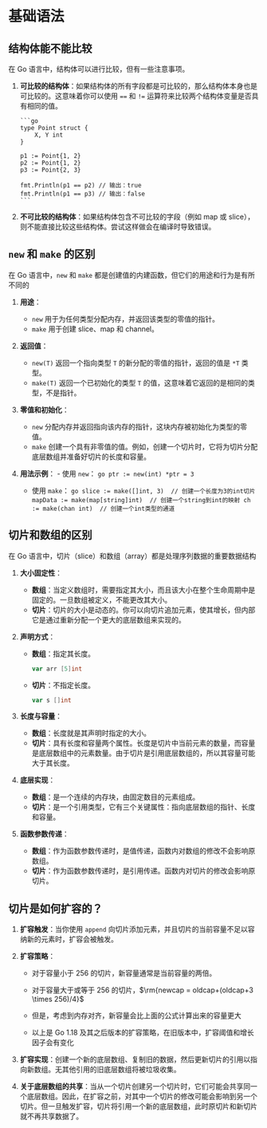 # 基础语法
## 结构体能不能比较
在 Go 语言中，结构体可以进行比较，但有一些注意事项。


1. **可比较的结构体**：如果结构体的所有字段都是可比较的，那么结构体本身也是可比较的。这意味着你可以使用 `==` 和 `!=` 运算符来比较两个结构体变量是否具有相同的值。

       ```go
       type Point struct {
           X, Y int
       }
    
       p1 := Point{1, 2}
       p2 := Point{1, 2}
       p3 := Point{2, 3}
    
       fmt.Println(p1 == p2) // 输出：true
       fmt.Println(p1 == p3) // 输出：false
       ```

2. **不可比较的结构体**：如果结构体包含不可比较的字段（例如 map 或 slice），则不能直接比较这些结构体。尝试这样做会在编译时导致错误。

## `new` 和 `make` 的区别
在 Go 语言中，`new` 和 `make` 都是创建值的内建函数，但它们的用途和行为是有所不同的

1. **用途**：
     - `new` 用于为任何类型分配内存，并返回该类型的零值的指针。
     - `make` 用于创建 slice、map 和 channel。

2. **返回值**：
     - `new(T)` 返回一个指向类型 `T` 的新分配的零值的指针，返回的值是 `*T` 类型。
     - `make(T)` 返回一个已初始化的类型 `T` 的值，这意味着它返回的是相同的类型，不是指针。

3. **零值和初始化**：
     - `new` 分配内存并返回指向该内存的指针，这块内存被初始化为类型的零值。
     - `make` 创建一个具有非零值的值。例如，创建一个切片时，它将为切片分配底层数组并准备好切片的长度和容量。

4. **用法示例**：
       - 使用 `new`：
         ```go
         ptr := new(int)
         *ptr = 3
         ```
      - 使用 `make`：
       ```go
       slice := make([]int, 3)  // 创建一个长度为3的int切片
       mapData := make(map[string]int)  // 创建一个string到int的映射
       ch := make(chan int)  // 创建一个int类型的通道
       ```

## 切片和数组的区别
在 Go 语言中，切片（slice）和数组（array）都是处理序列数据的重要数据结构

1. **大小固定性**：
    - **数组**：当定义数组时，需要指定其大小，而且该大小在整个生命周期中是固定的。一旦数组被定义，不能更改其大小。
    - **切片**：切片的大小是动态的。你可以向切片追加元素，使其增长，但内部它是通过重新分配一个更大的底层数组来实现的。

2. **声明方式**：
    - **数组**：指定其长度。
      ```go
      var arr [5]int
      ```
    - **切片**：不指定长度。
      ```go
      var s []int
      ```

3. **长度与容量**：
    - **数组**：长度就是其声明时指定的大小。
    - **切片**：具有长度和容量两个属性。长度是切片中当前元素的数量，而容量是底层数组中的元素数量。由于切片是引用底层数组的，所以其容量可能大于其长度。

4. **底层实现**：
    - **数组**：是一个连续的内存块，由固定数目的元素组成。
    - **切片**：是一个引用类型，它有三个关键属性：指向底层数组的指针、长度和容量。

5. **函数参数传递**：
    - **数组**：作为函数参数传递时，是值传递，函数内对数组的修改不会影响原数组。
    - **切片**：作为函数参数传递时，是引用传递。函数内对切片的修改会影响原切片。

## 切片是如何扩容的？
1. **扩容触发**：当你使用 `append` 向切片添加元素，并且切片的当前容量不足以容纳新的元素时，扩容会被触发。

2. **扩容策略**：

      - 对于容量小于 256 的切片，新容量通常是当前容量的两倍。
   
      - 对于容量大于或等于 256 的切片，$\rm{newcap = oldcap+(oldcap+3 \times 256)/4}$

      - 但是，考虑到内存对齐，新容量会比上面的公式计算出来的容量更大

      - 以上是 Go 1.18 及其之后版本的扩容策略，在旧版本中，扩容阈值和增长因子会有变化

3. **扩容实现**：创建一个新的底层数组、复制旧的数据，然后更新切片的引用以指向新数组。无其他引用的旧底层数组将被垃圾收集。

4. **关于底层数组的共享**：当从一个切片创建另一个切片时，它们可能会共享同一个底层数组。因此，在扩容之前，对其中一个切片的修改可能会影响到另一个切片。但一旦触发扩容，切片将引用一个新的底层数组，此时原切片和新切片就不再共享数据了。
